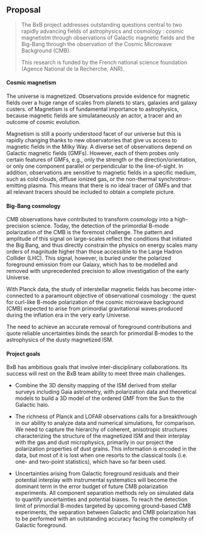 ## Proposal  

> The BxB project addresses outstanding questions central to two rapidly advancing fields of astrophysics and cosmology : cosmic magnetistm through observations of Galactic magnetic fields and the Big-Bang through the observation of the Cosmic Microwave Background (CMB).  
>
> This research is funded by the French national science foundation (Agence National de la Recherche, ANR).  

#### Cosmic magnetism

The universe is magnetized.
Observations provide evidence for magnetic fields over a huge range of scales from planets to stars, galaxies and galaxy custers.  of Magnetism is of fundamental importance to astrophysics, because magnetic fields
are simulataneously an actor, a tracer and an outcome of cosmic evolution.

Magnetism is still a poorly understood facet of our universe but this is rapidly changing thanks to new observatories
that give us access to magnetic fields in the Milky Way. A diverse set of observations depend on Galactic magnetic fields (GMFs). However, each of them probes only certain features of GMFs, e.g., only the strength or the direction/orientation, or only one component parallel or perpendicular to the line-of-sight. In addition, observations are sensitive to magnetic fields in a specific medium, such as cold clouds, diffuse ionized gas, or the non-thermal synchrotron-emitting plasma. This means that there is no ideal tracer of GMFs and that all relevant tracers should be included to obtain a complete picture.


#### Big-Bang cosmology

CMB observations have contributed to transform
cosmology into a high-precision science. Today, the detection of the primordial
B-mode polarization of the CMB is the foremost challenge. The pattern and amplitude of this signal on large-scales reflect
the conditions that initiated the Big Bang, and thus directly constrain the physics on energy scales
many orders of magnitude higher than those accessible to the Large Hadron Collider (LHC). This signal, however,
is buried under the polarized foreground emission from our Galaxy, which has to be modelled and removed
with unprecedented precision to allow investigation of the early Universe.

With Planck data, the study of interstellar magnetic fields has become inter-connected to a paramount objective of observational cosmology : the quest for curl-like B-mode polarization of the cosmic microwave background (CMB) expected to arise from primordial gravitational waves produced during the inflation era in the very early Universe.

The need to achieve an accurate removal of foreground contributions and quote reliable uncertainties
binds the search for primordial B-modes to the astrophysics of the dusty magnetized ISM.

#### Project goals

BxB has ambitious goals that involve inter-disciplinary collaborations.
Its success will rest on the BxB team ability to meet three main challenges.

- Combine the 3D density mapping of the ISM derived from stellar surveys including Gaia astrometry, with polarization data and theoretical models to build a 3D model of the ordered GMF from the Sun to the Galactic halo.

- The richness of Planck and LOFAR observations calls for a breakthrough in our ability to analyze data and numerical simulations, for comparison. We need to capture the hierarchy of coherent, anisotropic structures characterizing the structure of the magnetized ISM and their interplay with the gas and dust
microphysics, primarily in our project the polarization properties of dust grains. This information is encoded in the data, but most of it is lost when one resorts
to the classical tools (i.e. one- and two-point statistics), which have so far been used.

- Uncertainties arising from Galactic foreground residuals and their potential interplay with instrumental systematics will become the dominant term in the error budget of future CMB polarization experiments.  All component separation methods rely on simulated data to quantify uncertainties and potential biases. To reach the detection limit of primordial B-modes targeted by upcoming ground-based CMB experiments, the separation between Galactic and CMB polarization has to be performed with an outstanding accuracy facing the complexity of Galactic foreground.
